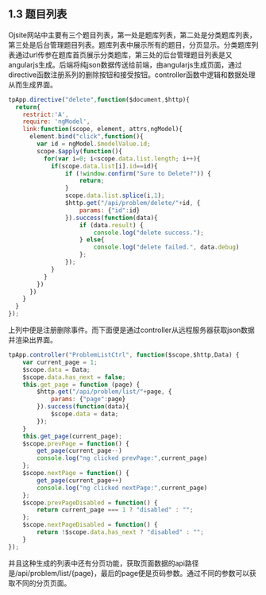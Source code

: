 ## 1.3 题目列表

Ojsite网站中主要有三个题目列表，第一处是题库列表，第二处是分类题库列表，第三处是后台管理题目列表。题库列表中展示所有的题目，分页显示。分类题库列表通过url传参在题库首页展示分类题库，第三处的后台管理题目列表是又angularjs生成。后端将纯json数据传送给前端，由angularjs生成页面，通过directive函数注册系列的删除按钮和接受按钮。controller函数中逻辑和数据处理从而生成界面。

```javascript
tpApp.directive("delete",function($document,$http){
  return{
    restrict:'A',
    require: 'ngModel',
    link:function(scope, element, attrs,ngModel){
      element.bind("click",function(){
        var id = ngModel.$modelValue.id;
        scope.$apply(function(){
          for(var i=0; i<scope.data.list.length; i++){
            if(scope.data.list[i].id==id){
            	if (!window.confirm("Sure to Delete?")) {
            		return;
            	}
            	scope.data.list.splice(i,1);
                $http.get("/api/problem/delete/"+id, {
					params: {"id":id}
				}).success(function(data){
					if (data.result) {
						console.log("delete success.");
					} else{
						console.log("delete failed.", data.debug)
					};
				});
            }
          }
        })
      })
    }
  }
});
```

上列中便是注册删除事件。而下面便是通过controller从远程服务器获取json数据并渲染出界面。

```javascript
tpApp.controller("ProblemListCtrl", function($scope,$http,Data) {
	var current_page = 1;
	$scope.data = Data;
	$scope.data.has_next = false;
	this.get_page = function (page) {
		$http.get("/api/problem/list/"+page, {
			params: {"page":page}
		}).success(function(data){
			$scope.data = data;
		});
	}
	this.get_page(current_page);
    $scope.prevPage = function() { 
		get_page(current_page--)
		console.log("ng clicked prevPage:",current_page)
	};
	$scope.nextPage = function() {
		get_page(current_page++)
		console.log("ng clicked nextPage:",current_page)
	};
	$scope.prevPageDisabled = function() {
		return current_page === 1 ? "disabled" : "";
	};
	$scope.nextPageDisabled = function() {
		return !$scope.data.has_next ? "disabled" : "";
	}
});
```
并且这种生成的列表中还有分页功能，获取页面数据的api路径是/api/problem/list/{page}，最后的page便是页码参数。通过不同的参数可以获取不同的分页页面。
